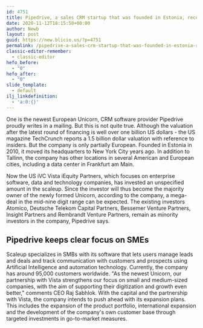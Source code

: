 ```yaml
---
id: 4751
title: Pipedrive, a sales CRM startup that was founded in Estonia, receives a majority investment from Vista Equity Partners at a $1.5B
date: 2020-11-12T18:15:58+00:00
author: Newb
layout: post
guid: https://new.blicio.us/?p=4751
permalink: /pipedrive-a-sales-crm-startup-that-was-founded-in-estonia-receives-a-majority-investment-from-vista-equity-partners-at-a-1-5b/
classic-editor-remember:
  - classic-editor
hefo_before:
  - "0"
hefo_after:
  - "0"
slide_template:
  - default
ilj_linkdefinition:
  - 'a:0:{}'
---
```

One is the newest European Unicorn, CRM software provider Pipedrive proudly writes in a mailing. But this is not quite true. Although the valuation after the latest round of financing is well over one billion US dollars - the US magazine TechCrunch reports a 1.5 billion dollar valuation with reference to insiders. But the company is only partially European. Founded in Estonia in 2010, it moved its headquarters to New York City years ago. In addition to Tallinn, the company has other locations in several American and European cities, including a data center in Frankfurt am Main.

Now the US iVC Vista iEquity Partners, which focuses on enterprise software, data and technology companies, has invested an unspecified amount in the scaleup. Since the investor will thus become the majority owner of the newly formed Unicorn, according to the company, a mega-deal in the mid-nine digit range can be expected. The existing investors Atomico, Deutsche Telekom Capital Partners, Bessemer Venture Partners, Insight Partners and Rembrandt Venture Partners, remain as minority investors in the company, Pipedrive says.

## Pipedrive keeps clear focus on SMEs

Scaleup specializes in SMBs with its software that lets users manage leads and deals and track communication with customers and prospects using Artificial Intelligence and automation technology. Currently, the company has around 95,000 customers worldwide. "As the newest Unicorn, our partnership with Vista strengthens our focus on small and medium-sized companies, with the aim of supporting their digitization and growth even better," comments CEO Raj Sabhlok. With the capital and the partnership with Vista, the company intends to push ahead with its expansion plans. This includes the expansion of the product portfolio, international expansion and the development of the company's own customer base through targeted investments in go-to-market measures.